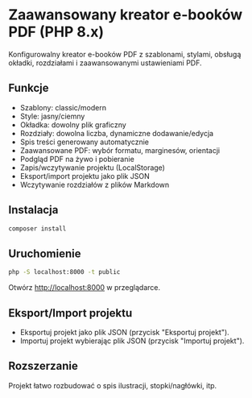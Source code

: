 # Zaawansowany kreator e-booków PDF (PHP 8.x)

Konfigurowalny kreator e-booków PDF z szablonami, stylami, obsługą okładki, rozdziałami i zaawansowanymi ustawieniami PDF.

## Funkcje

- Szablony: classic/modern
- Style: jasny/ciemny
- Okładka: dowolny plik graficzny
- Rozdziały: dowolna liczba, dynamiczne dodawanie/edycja
- Spis treści generowany automatycznie
- Zaawansowane PDF: wybór formatu, marginesów, orientacji
- Podgląd PDF na żywo i pobieranie
- Zapis/wczytywanie projektu (LocalStorage)
- Eksport/import projektu jako plik JSON
- Wczytywanie rozdziałów z plików Markdown

## Instalacja

```bash
composer install
```

## Uruchomienie

```bash
php -S localhost:8000 -t public
```

Otwórz [http://localhost:8000](http://localhost:8000) w przeglądarce.

## Eksport/Import projektu

- Eksportuj projekt jako plik JSON (przycisk "Eksportuj projekt").
- Importuj projekt wybierając plik JSON (przycisk "Importuj projekt").

## Rozszerzanie

Projekt łatwo rozbudować o spis ilustracji, stopki/nagłówki, itp.